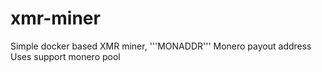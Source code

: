 # xmr-miner
Simple docker based XMR miner,
'''MONADDR''' Monero payout address
Uses support monero pool

